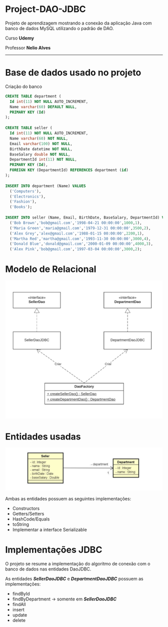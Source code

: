 # Project-DAO-JDBC

Projeto de aprendizagem mostrando a conexão da aplicação Java com banco de dados MySQL utilizando o padrão de DAO.

Curso **********Udemy**********

Professor **********************Nelio Alves**********************

---

# Base de dados usado no projeto

Criação do banco

```sql
CREATE TABLE department (
  Id int(11) NOT NULL AUTO_INCREMENT,
  Name varchar(60) DEFAULT NULL,
  PRIMARY KEY (Id)
);

CREATE TABLE seller (
  Id int(11) NOT NULL AUTO_INCREMENT,
  Name varchar(60) NOT NULL,
  Email varchar(100) NOT NULL,
  BirthDate datetime NOT NULL,
  BaseSalary double NOT NULL,
  DepartmentId int(11) NOT NULL,
  PRIMARY KEY (Id),
  FOREIGN KEY (DepartmentId) REFERENCES department (id)
);

INSERT INTO department (Name) VALUES 
  ('Computers'),
  ('Electronics'),
  ('Fashion'),
  ('Books');

INSERT INTO seller (Name, Email, BirthDate, BaseSalary, DepartmentId) VALUES 
  ('Bob Brown','bob@gmail.com','1998-04-21 00:00:00',1000,1),
  ('Maria Green','maria@gmail.com','1979-12-31 00:00:00',3500,2),
  ('Alex Grey','alex@gmail.com','1988-01-15 00:00:00',2200,1),
  ('Martha Red','martha@gmail.com','1993-11-30 00:00:00',3000,4),
  ('Donald Blue','donald@gmail.com','2000-01-09 00:00:00',4000,3),
  ('Alex Pink','bob@gmail.com','1997-03-04 00:00:00',3000,2);
```

# Modelo de Relacional

![Diagrama de Classes project DAO.jpeg](readmeImages/modeloRelacional.jpeg)

# Entidades usadas

![Entidades.jpg](readmeImages/Entidades.jpg)

Ambas as entidades possuem as seguintes implementações:

- Constructors
- Getters/Setters
- HashCode/Equals
- toString
- Implementar a interface Serializable

# Implementações JDBC

O projeto se resume a implementação do algoritmo de conexão com o banco de dados nas entidades DaoJDBC.

As entidades *************SellerDaoJDBC************* e *****************DepartmentDaoJDBC***************** possuem as implementações:

- findById
- findByDepartment → somente em *************SellerDaoJDBC*************
- findAll
- insert
- update
- delete